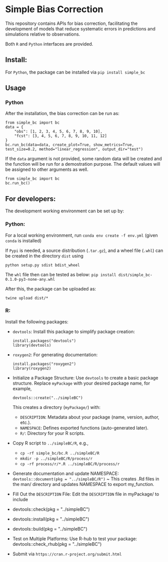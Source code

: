 # Simple Bias Correction

This repository contains APIs for bias correction, facilitating the development of models that reduce systematic errors in predictions and simulations relative to observations.

Both `R` and `Python` interfaces are provided.

## Install:

For `Python`, the package can be installed via `pip install simple_bc`


## Usage

### Python
After the installation, the bias correction can be run as:

```
from simple_bc import bc
data = {
    "obs": [1, 2, 3, 4, 5, 6, 7, 8, 9, 10],
    "fcst": [3, 4, 5, 6, 7, 8, 9, 10, 11, 12]
}
bc.run_bc(data=data, create_plot=True, show_metrics=True, test_size=0.2, method="linear_regression", output_dir="test")
```

If the `data` argument is not provided, some random data will be created and the function will be run for a demostration purpose. The default values will be assigned to other arguments as well.
```
from simple_bc import bc
bc.run_bc()
```

## For developers:
The development working environment can be set up by:

### Python:

For a local working environment, run `conda env create -f env.yml` (given `conda` is installed)

If `Pypi` is needed, a source distribution (`.tar.gz`), and a wheel file (`.whl`) can be created in the directory `dist` using
```
python setup.py sdist bdist_wheel
```
The `whl` file then can be tested as below: `pip install dist/simple_bc-0.1.0-py3-none-any.whl`

After this, the package can be uploaded as: 
```
twine upload dist/*
```

### R:

Install the following packages:

- `devtools`: Install this package to simplify package creation:
    ```
    install.packages("devtools")
    library(devtools)
    ```

- `roxygen2`: For generating documentation:
    ```
    install.packages("roxygen2")
    library(roxygen2)
    ```


- Initialize a Package Structure: Use `devtools` to create a basic package structure. Replace `myPackage` with your desired package name, for example,
    ```
    devtools::create("../simpleBC")
    ```

    This creates a directory (`myPackage/`) with: 
    - `DESCRIPTION`: Metadata about your package (name, version, author, etc.).
    - `NAMESPACE`: Defines exported functions (auto-generated later).
    - `R/`: Directory for your R scripts.

- Copy R script to `../simpleBC/R`, e.g.,
    - `cp -rf simple_bc/bc.R ../simpleBC/R`
    - `mkdir -p ../simpleBC/R/process/r`
    - `cp -rf process/r/*.R ../simpleBC/R/process/r`
  
- Generate documentation and update NAMESPACE: `devtools::document(pkg = "../simpleBC/R")` ~ This creates .Rd files in the man/ directory and updates NAMESPACE to export my_function.

- Fill Out the `DESCRIPTION` File: Edit the `DESCRIPTION` file in myPackage/ to include

- devtools::check(pkg = "../simpleBC")

- devtools::install(pkg = "../simpleBC")

- devtools::build(pkg = "../simpleBC")

- Test on Multiple Platforms: Use R-hub to test your package: devtools::check_rhub(pkg = "../simpleBC")

- Submit via `https://cran.r-project.org/submit.html`
